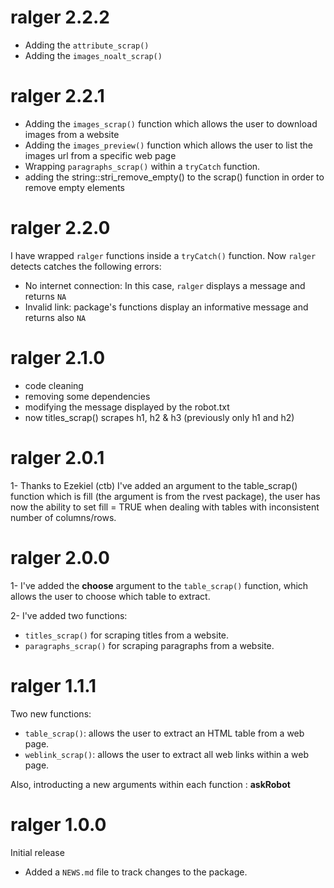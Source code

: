 # ralger 2.2.2

+ Adding the `attribute_scrap()` 
+ Adding the `images_noalt_scrap()`


# ralger 2.2.1

+ Adding the `images_scrap()` function which allows the user to download images from a website
+ Adding the `images_preview()` function which allows the user to list the images url from a specific web page
+ Wrapping `paragraphs_scrap()` within a `tryCatch` function. 
+ adding the string::stri_remove_empty() to the scrap() function in order to remove empty elements


# ralger 2.2.0

I have wrapped `ralger` functions inside a `tryCatch()` function. Now `ralger` detects catches the following errors: 

+ No internet connection: In this case, `ralger` displays a message and returns `NA` 
+ Invalid link: package's functions display an informative message and returns also `NA`


# ralger 2.1.0

+ code cleaning 
+ removing some dependencies
+ modifying the message displayed by the robot.txt
+ now titles_scrap() scrapes h1, h2 & h3 (previously only h1 and h2)

# ralger 2.0.1

1- Thanks to Ezekiel (ctb) I've added an argument to the table_scrap() function which is fill (the argument is from the rvest package), the user has now the ability to set fill = TRUE when dealing with tables with inconsistent number of columns/rows. 


# ralger 2.0.0

1- I've added the __choose__ argument to the `table_scrap()` function, which allows the user to choose which table to extract.

2- I've added two  functions: 
+ `titles_scrap()` for scraping titles from a website. 
+ `paragraphs_scrap()` for scraping paragraphs from a website. 

# ralger 1.1.1

Two new functions: 
 - `table_scrap()`: allows the user to extract an HTML table from a web page.  
 - `weblink_scrap()`: allows the user to extract all web links within a web page. 
 
Also, introducting a new arguments within each function : __askRobot__





# ralger 1.0.0

Initial release

* Added a `NEWS.md` file to track changes to the package.

